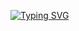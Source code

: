 [![Typing SVG](https://readme-typing-svg.demolab.com?font=Fira+Code&weight=700&pause=1000&width=435&lines=Seja+Bem+Vindo(a)!;Desenvolvimento+Front-End...;com+mais+recentes+tecnologias+)](https://git.io/typing-svg)

